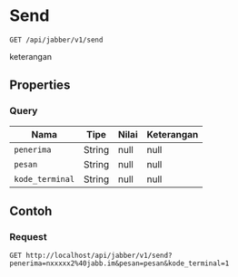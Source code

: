 # Send
```http
GET /api/jabber/v1/send
```
keterangan
## Properties
### Query
Nama | Tipe | Nilai | Keterangan
--- | --- | --- | ---
<code>penerima</code> | String | null | null
<code>pesan</code> | String | null | null
<code>kode_terminal</code> | String | null | null
## Contoh
### Request
```http
GET http://localhost/api/jabber/v1/send?penerima=nxxxxx2%40jabb.im&pesan=pesan&kode_terminal=1


```
